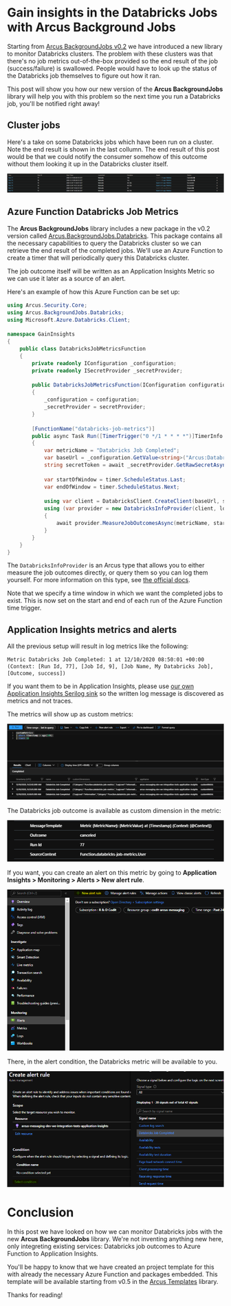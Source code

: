 # Gain insights in the Databricks Jobs with Arcus Background Jobs

Starting from [Arcus BackgroundJobs v0.2](https://github.com/arcus-azure/arcus.backgroundjobs/releases/tag/v0.2.0) we have introduced a new library to monitor Databricks clusters. The problem with these clusters was that there's no job metrics out-of-the-box provided so the end result of the job (success/failure) is swallowed. People would have to look up the status of the Databricks job themselves to figure out how it ran.

This post will show you how our new version of the **Arcus BackgroundJobs** library will help you with this problem so the next time you run a Databricks job, you'll be notified right away!

## Cluster jobs

Here's a take on some Databricks jobs which have been run on a cluster. Note the end result is shown in the last collumn.
The end result of this post would be that we could notify the consumer somehow of this outcome without them looking it up in the Databricks cluster itself. 

![Cluster jobs](./images/cluster-jobs.png)

## Azure Function Databricks Job Metrics

The **Arcus BackgroundJobs** library includes a new package in the v0.2 version called [Arcus.BackgroundJobs.Databricks](https://www.nuget.org/packages/Arcus.BackgroundJobs.Databricks/). This package contains all the necessary capabilities to query the Databricks cluster so we can retrieve the end result of the completed jobs. 
We'll use an Azure Function to create a timer that will periodically query this Databricks cluster.

The job outcome itself will be written as an Application Insights Metric so we can use it later as a source of an alert.

Here's an example of how this Azure Function can be set up:

```csharp
using Arcus.Security.Core;
using Arcus.BackgroundJobs.Databricks;
using Microsoft.Azure.Databricks.Client;

namespace GainInsights
{
    public class DatabricksJobMetricsFunction
    {
        private readonly IConfiguration _configuration;
        private readonly ISecretProvider _secretProvider;

        public DatabricksJobMetricsFunction(IConfiguration configuration, ISecretProvider secretProvider)
        {
            _configuration = configuration;
            _secretProvider = secretProvider;
        }

        [FunctionName("databricks-job-metrics")]
        public async Task Run([TimerTrigger("0 */1 * * * *")]TimerInfo timer, ILogger logger)
        {
            var metricName = "Databricks Job Completed";
            var baseUrl = _configuration.GetValue<string>("Arcus:Databricks:Url");
            string secretToken = await _secretProvider.GetRawSecretAsync("Arcus.Databricks.SecretToken");

            var startOfWindow = timer.ScheduleStatus.Last;
            var endOfWindow = timer.ScheduleStatus.Next;

            using var client = DatabricksClient.CreateClient(baseUrl, secretToken);
            using (var provider = new DatabricksInfoProvider(client, logger))
            {
                await provider.MeasureJobOutcomesAsync(metricName, startOfWindow, endOfWindow);
            }
        }
    }
}
```

The `DatabricksInfoProvider` is an Arcus type that allows you to either measure the job outcomes directly, or query them so you can log them yourself. For more information on this type, see [the official docs](https://background-jobs.arcus-azure.net/features/databricks/gain-insights).

Note that we specify a time window in which we want the completed jobs to exist. This is now set on the start and end of each run of the Azure Function time trigger.

## Application Insights metrics and alerts

All the previous setup  will result in log metrics like the following:
```
Metric Databricks Job Completed: 1 at 12/10/2020 08:50:01 +00:00 (Context: [Run Id, 77], [Job Id, 9], [Job Name, My Databricks Job], [Outcome, success])
```

If you want them to be in Application Insights, please use [our own Application Insights Serilog sink](https://observability.arcus-azure.net/features/sinks/azure-application-insights) so the written log message is discovered as metrics and not traces.

The metrics will show up as custom metrics:

![Custom metrics](./images/custom-metrics.png)

The Databricks job outcome is available as custom dimension in the metric:

![Custom dimensions](./images/custom-dimensions.png)

If you want, you can create an alert on this metric by going to **Application Insights > Monitoring > Alerts > New alert rule**.

![New alert rule](./images/new-alert-rule.png)

There, in the alert condition, the Databricks metric will be available to you.

![Alert condition](./images/alert-condition.png)

# Conclusion

In this post we have looked on how we can monitor Databricks jobs with the new **Arcus BackgroundJobs** library. We're not inventing anything new here, only integreting existing services: Databricks job outcomes to Azure Function to Application Insights.

You'll be happy to know that we have created an project template for this with already the necessary Azure Function and packages embedded.
This template will be available starting from v0.5 in the [Arcus Templates](https://templates.arcus-azure.net/) library.

Thanks for reading!